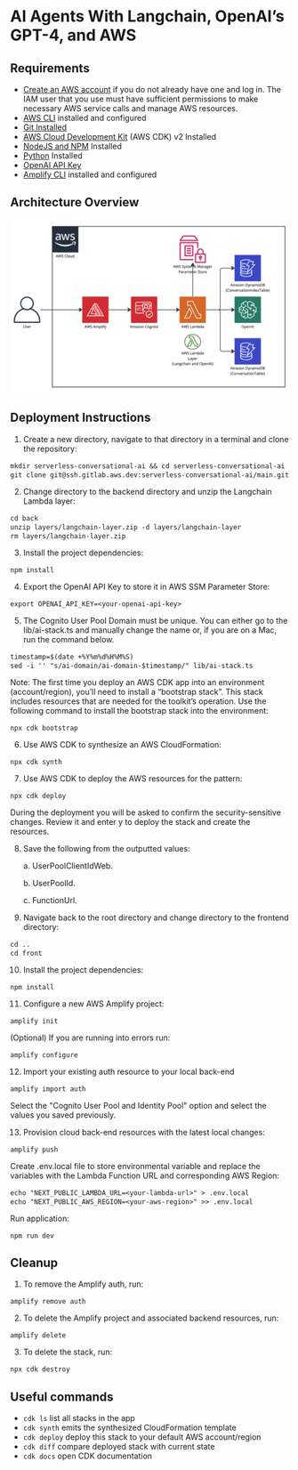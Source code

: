 # AI Agents With Langchain, OpenAI’s GPT-4, and AWS

## Requirements

- [Create an AWS account](https://portal.aws.amazon.com/gp/aws/developer/registration/index.html) if you do not already have one and log in. The IAM user that you use must have sufficient permissions to make necessary AWS service calls and manage AWS resources.
- [AWS CLI](https://docs.aws.amazon.com/cli/latest/userguide/install-cliv2.html) installed and configured
- [Git Installed](https://git-scm.com/book/en/v2/Getting-Started-Installing-Git)
- [AWS Cloud Development Kit](https://docs.aws.amazon.com/cdk/v2/guide/getting_started.html) (AWS CDK) v2 Installed
- [NodeJS and NPM](https://nodejs.org/en/download/) Installed
- [Python](https://www.python.org/downloads/) Installed
- [OpenAI API Key](https://platform.openai.com/account/api-keys)
- [Amplify CLI](https://docs.amplify.aws/cli/start/install/) installed and configured

## Architecture Overview
![Alt text](./architecture_diagram.png?raw=true "Architecture")

## Deployment Instructions

1. Create a new directory, navigate to that directory in a terminal and clone the repository:

```
mkdir serverless-conversational-ai && cd serverless-conversational-ai
git clone git@ssh.gitlab.aws.dev:serverless-conversational-ai/main.git
```

2. Change directory to the backend directory and unzip the Langchain Lambda layer:

```
cd back
unzip layers/langchain-layer.zip -d layers/langchain-layer
rm layers/langchain-layer.zip
```

3. Install the project dependencies:

```
npm install
```

4. Export the OpenAI API Key to store it in AWS SSM Parameter Store:

```
export OPENAI_API_KEY=<your-openai-api-key>
```

5. The Cognito User Pool Domain must be unique. You can either go to the lib/ai-stack.ts and manually change the name or, if you are on a Mac, run the command below.

```
timestamp=$(date +%Y%m%d%H%M%S)
sed -i '' "s/ai-domain/ai-domain-$timestamp/" lib/ai-stack.ts
```

Note: The first time you deploy an AWS CDK app into an environment (account/region), you’ll need to install a “bootstrap stack”. This stack includes resources that are needed for the toolkit’s operation.
Use the following command to install the bootstrap stack into the environment:

```
npx cdk bootstrap
```

6. Use AWS CDK to synthesize an AWS CloudFormation:

```
npx cdk synth
```

7. Use AWS CDK to deploy the AWS resources for the pattern:

```
npx cdk deploy
```

During the deployment you will be asked to confirm the security-sensitive changes. Review it and enter y to deploy the stack and create the resources.

8. Save the following from the outputted values:

   a. UserPoolClientIdWeb.

   b. UserPoolId.

   c. FunctionUrl.

9. Navigate back to the root directory and change directory to the frontend directory:

```
cd ..
cd front
```

10. Install the project dependencies:

```
npm install
```

11. Configure a new AWS Amplify project:

```
amplify init
```

(Optional) If you are running into errors run:

```
amplify configure
```

12. Import your existing auth resource to your local back-end

```
amplify import auth
```

Select the "Cognito User Pool and Identity Pool" option and select the values you saved previously.

13. Provision cloud back-end resources with the latest local changes:

```
amplify push
```

Create .env.local file to store environmental variable and replace the variables with the Lambda Function URL and corresponding AWS Region:

```
echo "NEXT_PUBLIC_LAMBDA_URL=<your-lambda-url>" > .env.local
echo "NEXT_PUBLIC_AWS_REGION=<your-aws-region>" >> .env.local
```

Run application:

```
npm run dev
```

## Cleanup

1. To remove the Amplify auth, run:

```
amplify remove auth
```

2. To delete the Amplify project and associated backend resources, run:

```
amplify delete
```

3. To delete the stack, run:

```
npx cdk destroy
```

## Useful commands

- `cdk ls` list all stacks in the app
- `cdk synth` emits the synthesized CloudFormation template
- `cdk deploy` deploy this stack to your default AWS account/region
- `cdk diff` compare deployed stack with current state
- `cdk docs` open CDK documentation
